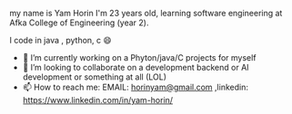 my name is Yam Horin 
I'm 23 years old, learning software engineering at Afka College of Engineering (year 2). 

I code in java , python, c 😄
- 🔭 I’m currently working on a Phyton/java/C projects for myself
- 👯 I’m looking to collaborate on a development backend or AI development or something at all (LOL)
- 📫 How to reach me: EMAIL: horinyam@gmail.com ,linkedin: https://www.linkedin.com/in/yam-horin/

###
<!--
**YamHorin/YamHorin** is a ✨ _special_ ✨ repository because its `README.md` (this file) appears on your GitHub profile.

Here are some ideas to get you started:

- 🔭 I’m currently working on ...
- 🌱 I’m currently learning ...
- 👯 I’m looking to collaborate on ...
- 🤔 I’m looking for help with ...
- 💬 Ask me about ...
- 📫 How to reach me: ...
- 😄 Pronouns: ...
- ⚡ Fun fact: ...
-->
